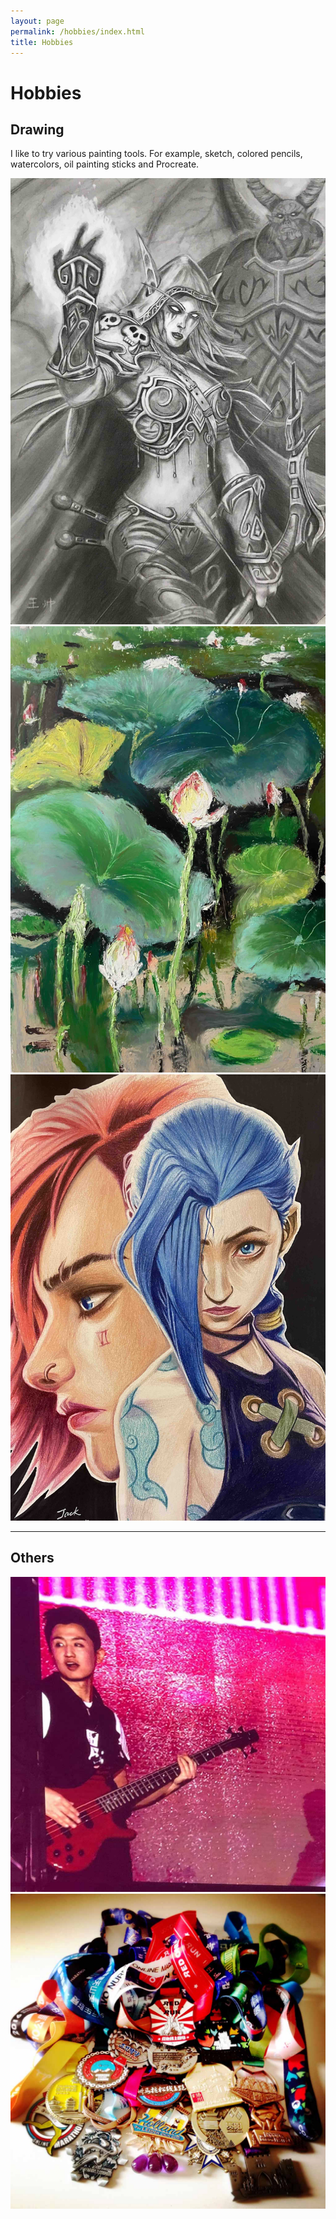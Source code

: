 ```yaml
---
layout: page
permalink: /hobbies/index.html
title: Hobbies
---
```


# Hobbies

## Drawing

I like to try various painting tools. For example, sketch, colored pencils, watercolors, oil painting sticks and Procreate.

<div class="third">
<img src="/images/hobbies/elf.jpg" >
<img src="/images/hobbies/lotus.jpg">
<img src="/images/hobbies/twogirls.jpg">
</div>

---
## Others

<div class="third">
<img src="/images/hobbies/bass.jpg" >
<img src="/images/hobbies/medals.jpg">
</div>